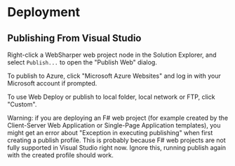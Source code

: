 # Deployment

## Publishing From Visual Studio

Right-click a WebSharper web project node in the Solution Explorer,
and select `Publish...` to open the "Publish Web" dialog.

To publish to Azure, click "Microsoft Azure Websites" and log in with
your Microsoft account if prompted.

To use Web Deploy or publish to local folder, local network or FTP,
click "Custom".

Warning: if you are deploying an F# web project (for example created
by the Client-Server Web Application or Single-Page Application templates),
you might get an error about "Exception in executing publishing" when
first creating a publish profile.
This is probably because F# web projects are not fully supported in
Visual Studio right now.
Ignore this, running publish again with the created profile should work.
